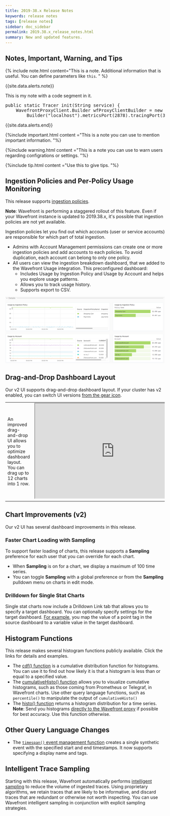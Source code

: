 ```yaml
---
title: 2019-38.x Release Notes
keywords: release notes
tags: [release notes]
sidebar: doc_sidebar
permalink: 2019.38.x_release_notes.html
summary: New and updated features.
---
```


## Notes, Important, Warning, and Tips

{% include note.html content="This is a note. Additional information that is useful. You can define parameters like `this`. " %}

{{site.data.alerts.note}}
<p>This is my note with a code segment in it.</p>
<pre>
public static Tracer init(String service) {
    WavefrontProxyClient.Builder wfProxyClientBuilder = new WavefrontProxyClient.
        Builder("localhost").metricsPort(2878).tracingPort(30000).distributionPort(40000);
</pre>
{{site.data.alerts.end}}

{%include important.html content ="This is a note you can use to mention important information. "%}

{%include warning.html content ="This is a note you can use to warn users regarding configrations or settings. "%}

{%include tip.html content ="Use this to give tips. "%}




## Ingestion Policies and Per-Policy Usage Monitoring

This release supports [ingestion policies](ingestion_policies.html).

**Note**: Wavefront is performing a staggered rollout of this feature. Even if your Wavefront instance is updated to 2019.38.x, it's possible that ingestion policies are not yet available.

Ingestion policies let you find out which accounts (user or service accounts) are responsible for which part of total ingestion.
* Admins with Account Management permissions can create one or more ingestion policies and add accounts to each policies. To avoid duplication, each account can belong to only one policy.
* All users can view the ingestion breakdown dashboard, that we added to the Wavefront Usage integration. This preconfigured dashboard:
  - Includes Usage by Ingestion Policy and Usage by Account and helps you explore usage patterns.
  - Allows you to track usage history.
  - Supports export to CSV.

![ingestion dashboard](images/ingestion_usage_breakdown.png)

<!---
## Auto-Generated Alerts for RED Metrics

By default, Wavefront [alerts on RED metrics](tracing_basics.html#trace-data-alerts) when they exceed performance thresholds or behave anomalously. You can configure these auto-generated alerts from the Alert Integration. For any alert, you can specify alert thresholds and the alert target. You can also clone and further customize the alert.--->

<!---
## Dashboard  Layout Improvements (v2)

Our v2 UI has several dashboard improvements in this release. If your cluster has v2 enabled, you can switch UI versions [from the gear icon](users_account_managing.html#switch-between-ui-versions).

### Dashboard Templates

<table style="width: 100%;">
<tbody>
<tr>
<td width="40%">
<p>You can now create a dashboard from a template. You'll be prompted to select an integration that has data flowing, then to select the dashboard and the charts on that dashboard.</p></td>
<td width="60%"><img src="/images/v2_create_dashboard_template.png" alt="Create a dashboard from a template"/></td>
</tr>
</tbody>
</table> --->

## Drag-and-Drop Dashboard Layout

Our v2 UI supports drag-and-drop dashboard layout. If your cluster has v2 enabled, you can switch UI versions [from the gear icon](users_account_managing.html#switch-between-ui-versions).

<table style="width: 100%;">
<tbody>
<tr>
<td width="40%">An improved drag-and-drop UI allows you to optimize dashboard layout. You can drag up to 12 charts into 1 row.</td>
<td width="60%"><iframe width="500" height="300" src="https://youtube.com/embed/IzBkmrPlViE"></iframe></td></tr>
</tbody>
</table>

## Chart Improvements (v2)

Our v2 UI has several dashboard improvements in this release.

### Faster Chart Loading with Sampling

To support faster loading of charts, this release supports a **Sampling** preference for each user that you can override for each chart.
* When **Sampling** is on for a chart, we display a maximum of 100 time series.
* You can toggle **Sampling** with a global preference or from the **Sampling** pulldown menu on charts in edit mode.

### Drilldown for Single Stat Charts

Single stat charts now include a Drilldown Link tab that allows you to specify a target dashboard. You can optionally specify settings for the target dashboard. [For example](ui_chart_reference_v2.html#drilldown-link-example), you map the value of a point tag in the source dashboard to a variable value in the target dashboard.

## Histogram Functions

This release makes several histogram functions publicly available. Click the links for details and examples.
* The [cdf() function](ts_cdf.html) is a cumulative distribution function for histograms. You can use it to find out how likely it is that a histogram is less than or equal to a specified value.
* The [cumulativeHisto() function](ts_cumulativeHisto.html) allows you to visualize cumulative histograms, such as those coming from Prometheus or Telegraf, in Wavefront charts. Use other query language functions, such as `percentile()` to manipulate the output of `cumulativeHisto()`
* The [histo() function](ts_histo.html) returns a histogram distribution for a time series.
  **Note**: Send you histograms [directly to the Wavefront proxy](proxies_histograms.html#sending-histogram-distributions) if possible for best accuracy. Use this function otherwise.

## Other Query Language Changes

* The [`timespan()` event management function](event_timespan.html) creates a single synthetic event with the specified start and end timestamps. It now supports  specifying a display name and tags.

## Intelligent Trace Sampling
Starting with this release, Wavefront automatically performs [intelligent sampling](trace_data_sampling.html#wavefront-intelligent-sampling) to reduce the volume of ingested traces. Using proprietary algorithms, we retain traces that are likely to be informative, and discard traces that are redundant or otherwise not worth inspecting.
You can use Wavefront intelligent sampling in conjunction with explicit sampling strategies.
